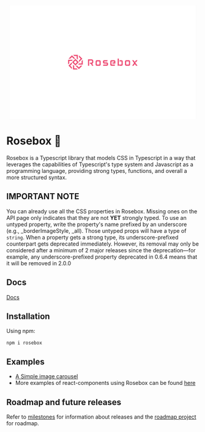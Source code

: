 <p align="center">
<img height="300" style="margin-left: auto; margin-right:auto; display: block" alt="portfolio_view" src="./logo.jpg">
</p>

# Rosebox 🌹

Rosebox is a Typescript library that models CSS in Typescript in a way that leverages the capabilities of Typescript's type system and Javascript as a programming language, providing strong types, functions, and overall a more structured syntax.

## IMPORTANT NOTE

You can already use all the CSS properties in Rosebox. Missing ones on the API page only indicates that they are not **YET** strongly typed. To use an untyped property, write the property's name prefixed by an underscore (e.g., _borderImageStyle, _all). Those untyped props will have a type of `string`. When a property gets a strong type, its underscore-prefixed counterpart gets deprecated immediately. However, its removal may only be considered after a minimum of 2 major releases since the deprecation—for example, any underscore-prefixed property deprecated in 0.6.4 means that it will be removed in 2.0.0

## Docs

[Docs](https://rosebox.dev)

## Installation

Using npm:

```shell
npm i rosebox
```

## Examples

- [A Simple image carousel](https://codesandbox.io/s/image-carousel-rosebox-h1urb?file=/src/App.tsx)
- More examples of react-components using Rosebox can be found [here](https://github.com/hugonteifeh/react-components)

## Roadmap and future releases

Refer to [milestones](https://github.com/hugonteifeh/rosebox/milestones/) for information about releases and the [roadmap project](https://github.com/hugonteifeh/rosebox/projects/12) for roadmap.
